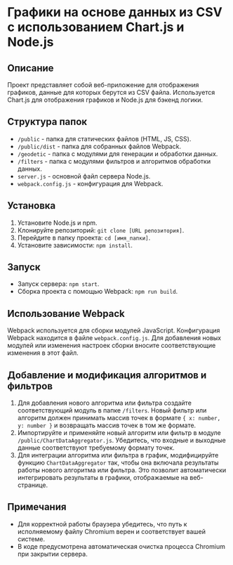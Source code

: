 # Графики на основе данных из CSV с использованием Chart.js и Node.js

## Описание

Проект представляет собой веб-приложение для отображения графиков, данные для которых берутся из CSV файла. Используется Chart.js для отображения графиков и Node.js для бэкенд логики.

## Структура папок

- `/public` - папка для статических файлов (HTML, JS, CSS).
- `/public/dist` - папка для собранных файлов Webpack.
- `/geodetic` - папка с модулями для генерации и обработки данных.
- `/filters` - папка с модулями фильтров и алгоритмов обработки данных.
- `server.js` - основной файл сервера Node.js.
- `webpack.config.js` - конфигурация для Webpack.

## Установка

1. Установите Node.js и npm.
2. Клонируйте репозиторий: `git clone [URL репозитория]`.
3. Перейдите в папку проекта: `cd [имя_папки]`.
4. Установите зависимости: `npm install`.

## Запуск

- Запуск сервера: `npm start`.
- Сборка проекта с помощью Webpack: `npm run build`.

## Использование Webpack

Webpack используется для сборки модулей JavaScript. Конфигурация Webpack находится в файле `webpack.config.js`. Для добавления новых модулей или изменения настроек сборки вносите соответствующие изменения в этот файл.

## Добавление и модификация алгоритмов и фильтров

1. Для добавления нового алгоритма или фильтра создайте соответствующий модуль в папке `/filters`. Новый фильтр или алгоритм должен принимать массив точек в формате `{ x: number, y: number }` и возвращать массив точек в том же формате.
2. Импортируйте и применяйте новый алгоритм или фильтр в модуле `/public/ChartDataAggregator.js`. Убедитесь, что входные и выходные данные соответствуют требуемому формату точек.
3. Для интеграции алгоритма или фильтра в график, модифицируйте функцию `ChartDataAggregator` так, чтобы она включала результаты работы нового алгоритма или фильтра. Это позволит автоматически интегрировать результаты в графики, отображаемые на веб-странице.


## Примечания

- Для корректной работы браузера убедитесь, что путь к исполняемому файлу Chromium верен и соответствует вашей системе.
- В коде предусмотрена автоматическая очистка процесса Chromium при закрытии сервера.
